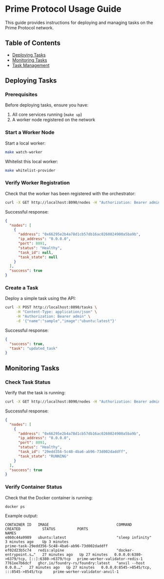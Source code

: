 # Prime Protocol Usage Guide

This guide provides instructions for deploying and managing tasks on the Prime Protocol network.

## Table of Contents
- [Deploying Tasks](#deploying-tasks)
- [Monitoring Tasks](#monitoring-tasks)
- [Task Management](#task-management)

## Deploying Tasks

### Prerequisites

Before deploying tasks, ensure you have:
1. All core services running (`make up`)
2. A worker node registered on the network

### Start a Worker Node

Start a local worker:

```bash
make watch-worker
```

Whitelist this local worker: 
```bash
make whitelist-provider
```

### Verify Worker Registration

Check that the worker has been registered with the orchestrator:

```bash
curl -X GET http://localhost:8090/nodes -H "Authorization: Bearer admin"
```

Successful response:
```json
{
  "nodes": [
    {
      "address": "0x66295e2b4a78d1cb57db16ac0260024900a5ba9b",
      "ip_address": "0.0.0.0",
      "port": 8091,
      "status": "Healthy",
      "task_id": null,
      "task_state": null
    }
  ],
  "success": true
}
```

### Create a Task

Deploy a simple task using the API:

```bash
curl -X POST http://localhost:8090/tasks \
     -H "Content-Type: application/json" \
     -H "Authorization: Bearer admin" \
     -d '{"name":"sample","image":"ubuntu:latest"}'
```

Successful response:
```json
{
  "success": true,
  "task": "updated_task"
}
```

## Monitoring Tasks

### Check Task Status

Verify that the task is running:

```bash
curl -X GET http://localhost:8090/nodes -H "Authorization: Bearer admin"
```

Successful response:
```json
{
  "nodes": [
    {
      "address": "0x66295e2b4a78d1cb57db16ac0260024900a5ba9b",
      "ip_address": "0.0.0.0",
      "port": 8091,
      "status": "Healthy",
      "task_id": "29edd356-5c48-4ba6-ab96-73d002daddff",
      "task_state": "RUNNING"
    }
  ],
  "success": true
}
```

### Verify Container Status

Check that the Docker container is running:

```bash
docker ps
```

Example output:
```
CONTAINER ID   IMAGE                               COMMAND                  CREATED          STATUS          PORTS                                         NAMES
e860c44a9989   ubuntu:latest                       "sleep infinity"         3 minutes ago    Up 3 minutes                                                  prime-task-29edd356-5c48-4ba6-ab96-73d002daddff
ef02d23b5c74   redis:alpine                        "docker-entrypoint.s…"   27 minutes ago   Up 27 minutes   0.0.0.0:6380->6379/tcp, [::]:6380->6379/tcp   prime-worker-validator-redis-1
7761ee7b6dcf   ghcr.io/foundry-rs/foundry:latest   "anvil --host 0.0.0.…"   27 minutes ago   Up 27 minutes   0.0.0.0:8545->8545/tcp, :::8545->8545/tcp     prime-worker-validator-anvil-1
```